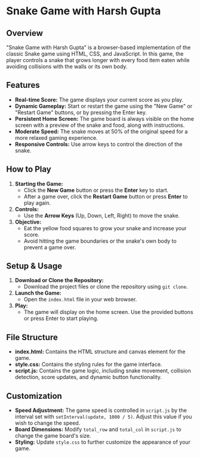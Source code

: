 # Snake Game with Harsh Gupta

## Overview
"Snake Game with Harsh Gupta" is a browser-based implementation of the classic Snake game using HTML, CSS, and JavaScript. In this game, the player controls a snake that grows longer with every food item eaten while avoiding collisions with the walls or its own body.

## Features
- **Real-time Score:** The game displays your current score as you play.
- **Dynamic Gameplay:** Start or restart the game using the "New Game" or "Restart Game" buttons, or by pressing the Enter key.
- **Persistent Home Screen:** The game board is always visible on the home screen with a preview of the snake and food, along with instructions.
- **Moderate Speed:** The snake moves at 50% of the original speed for a more relaxed gaming experience.
- **Responsive Controls:** Use arrow keys to control the direction of the snake.

## How to Play
1. **Starting the Game:**
   - Click the **New Game** button or press the **Enter** key to start.
   - After a game over, click the **Restart Game** button or press **Enter** to play again.
2. **Controls:**
   - Use the **Arrow Keys** (Up, Down, Left, Right) to move the snake.
3. **Objective:**
   - Eat the yellow food squares to grow your snake and increase your score.
   - Avoid hitting the game boundaries or the snake's own body to prevent a game over.

## Setup & Usage
1. **Download or Clone the Repository:**
   - Download the project files or clone the repository using `git clone`.
2. **Launch the Game:**
   - Open the `index.html` file in your web browser.
3. **Play:**
   - The game will display on the home screen. Use the provided buttons or press Enter to start playing.

## File Structure
- **index.html:** Contains the HTML structure and canvas element for the game.
- **style.css:** Contains the styling rules for the game interface.
- **script.js:** Contains the game logic, including snake movement, collision detection, score updates, and dynamic button functionality.

## Customization
- **Speed Adjustment:** The game speed is controlled in `script.js` by the interval set with `setInterval(update, 1000 / 5)`. Adjust this value if you wish to change the speed.
- **Board Dimensions:** Modify `total_row` and `total_col` in `script.js` to change the game board's size.
- **Styling:** Update `style.css` to further customize the appearance of your game.

